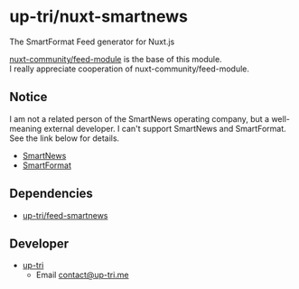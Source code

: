 # up-tri/nuxt-smartnews

The SmartFormat Feed generator for Nuxt.js

[nuxt-community/feed-module](https://github.com/nuxt-community/feed-module) is the base of this module.  
I really appreciate cooperation of nuxt-community/feed-module.

## Notice

I am not a related person of the SmartNews operating company, but a well-meaning external developer.
I can't support SmartNews and SmartFormat.  
See the link below for details.

- [SmartNews](https://www.smartnews.com/ja/)
- [SmartFormat](https://publishers.smartnews.com/hc/ja/articles/360010977793-SmartFormat-%E4%BB%95%E6%A7%98%E6%9B%B8)

## Dependencies

- [up-tri/feed-smartnews](https://github.com/up-tri/feed-smartnews)

## Developer

- [up-tri](https://github.com/up-tri)
  - Email contact@up-tri.me
